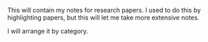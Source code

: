 This will contain my notes for research papers. I used to do this by
highlighting papers, but this will let me take more extensive notes.

I will arrange it by category.
